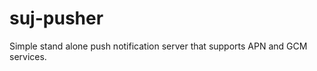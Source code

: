 suj-pusher
==========

Simple stand alone push notification server that supports APN and GCM services.
